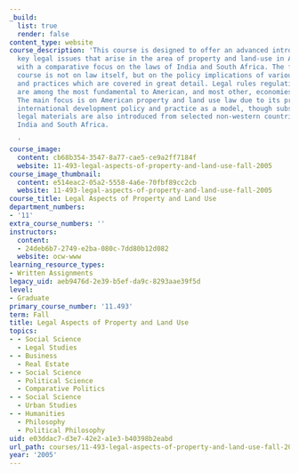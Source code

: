 ```yaml
---
_build:
  list: true
  render: false
content_type: website
course_description: 'This course is designed to offer an advanced introduction to
  key legal issues that arise in the area of property and land-use in American law,
  with a comparative focus on the laws of India and South Africa. The focus of the
  course is not on law itself, but on the policy implications of various rules, doctrines
  and practices which are covered in great detail. Legal rules regulating property
  are among the most fundamental to American, and most other, economies and societies.
  The main focus is on American property and land use law due to its prominence in
  international development policy and practice as a model, though substantial comparative
  legal materials are also introduced from selected non-western countries such as
  India and South Africa.

  '
course_image:
  content: cb68b354-3547-8a77-cae5-ce9a2ff7184f
  website: 11-493-legal-aspects-of-property-and-land-use-fall-2005
course_image_thumbnail:
  content: e514eac2-05a2-5558-4a6e-70fbf89cc2cb
  website: 11-493-legal-aspects-of-property-and-land-use-fall-2005
course_title: Legal Aspects of Property and Land Use
department_numbers:
- '11'
extra_course_numbers: ''
instructors:
  content:
  - 24deb6b7-2749-e2ba-080c-7dd80b12d082
  website: ocw-www
learning_resource_types:
- Written Assignments
legacy_uid: aeb9476d-2e39-b5ef-da9c-8293aae39f5d
level:
- Graduate
primary_course_number: '11.493'
term: Fall
title: Legal Aspects of Property and Land Use
topics:
- - Social Science
  - Legal Studies
- - Business
  - Real Estate
- - Social Science
  - Political Science
  - Comparative Politics
- - Social Science
  - Urban Studies
- - Humanities
  - Philosophy
  - Political Philosophy
uid: e03ddac7-d3e7-42e2-a1e3-b40398b2eabd
url_path: courses/11-493-legal-aspects-of-property-and-land-use-fall-2005
year: '2005'
---
```

